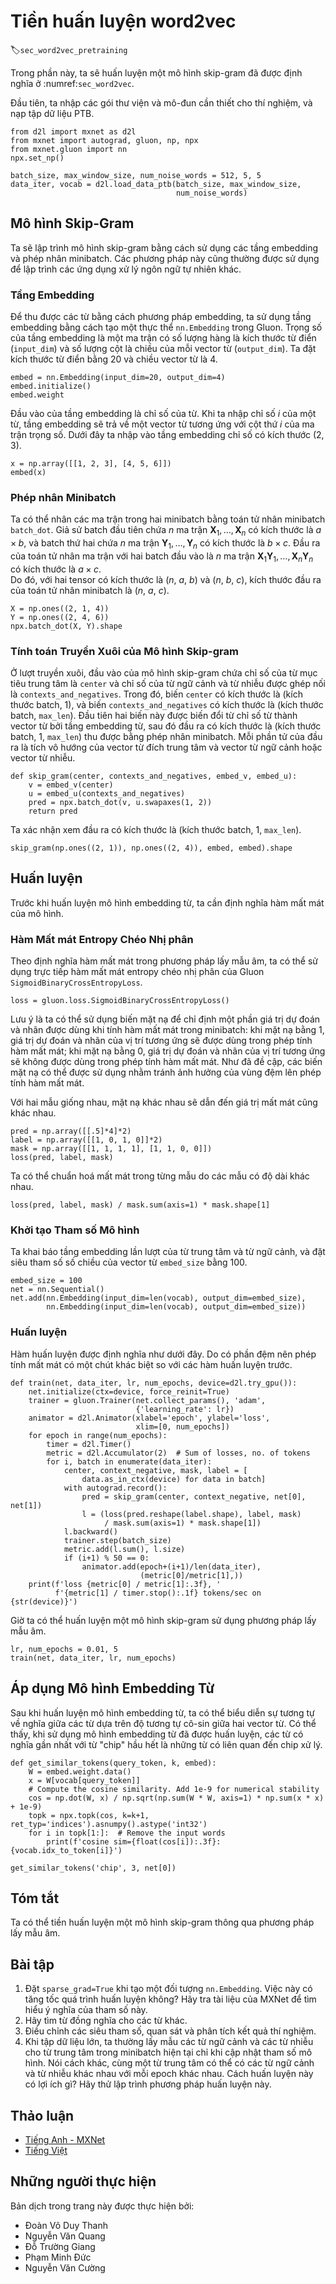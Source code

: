 <!-- ===================== Bắt đầu dịch Phần 1 ==================== -->
<!-- ========================================= REVISE PHẦN 1 - BẮT ĐẦU =================================== -->

<!--
# Pretraining word2vec
-->

# Tiền huấn luyện word2vec
:label:`sec_word2vec_pretraining`


<!--
In this section, we will train a skip-gram model defined in:numref:`sec_word2vec`.
-->

Trong phần này, ta sẽ huấn luyện một mô hình skip-gram đã được định nghĩa ở :numref:`sec_word2vec`.


<!--
First, import the packages and modules required for the experiment, and load the PTB dataset.
-->

Đầu tiên, ta nhập các gói thư viện và mô-đun cần thiết cho thí nghiệm, và nạp tập dữ liệu PTB. 


```{.python .input  n=1}
from d2l import mxnet as d2l
from mxnet import autograd, gluon, np, npx
from mxnet.gluon import nn
npx.set_np()

batch_size, max_window_size, num_noise_words = 512, 5, 5
data_iter, vocab = d2l.load_data_ptb(batch_size, max_window_size,
                                     num_noise_words)
```


<!--
## The Skip-Gram Model
-->

## Mô hình Skip-Gram


<!--
We will implement the skip-gram model by using embedding layers and minibatch multiplication.
These methods are also often used to implement other natural language processing applications.
-->

Ta sẽ lập trình mô hình skip-gram bằng cách sử dụng các tầng embedding và phép nhân minibatch.
Các phương pháp này cũng thường được sử dụng để lập trình các ứng dụng xử lý ngôn ngữ tự nhiên khác.


<!--
### Embedding Layer
-->

### Tầng Embedding


<!--
The layer in which the obtained word is embedded is called the embedding layer, which can be obtained by creating an `nn.Embedding` instance in Gluon.
The weight of the embedding layer is a matrix whose number of rows is the dictionary size (`input_dim`) and whose number of columns is the dimension of each word vector (`output_dim`).
We set the dictionary size to $20$ and the word vector dimension to $4$.
-->

Để thu được các từ bằng cách phương pháp embedding, ta sử dụng tầng embedding bằng cách tạo một thực thể `nn.Embedding` trong Gluon.
Trọng số của tầng embedding là một ma trận có số lượng hàng là kích thước từ điển (`input_dim`) và số lượng cột là chiều của mỗi vector từ (`output_dim`).
Ta đặt kích thước từ điển bằng $20$ và chiều vector từ là $4$.


```{.python .input  n=15}
embed = nn.Embedding(input_dim=20, output_dim=4)
embed.initialize()
embed.weight
```


<!--
The input of the embedding layer is the index of the word.
When we enter the index $i$ of a word, the embedding layer returns the $i^\mathrm{th}$ row of the weight matrix as its word vector.
Below we enter an index of shape ($2$, $3$) into the embedding layer.
Because the dimension of the word vector is 4, we obtain a word vector of shape ($2$, $3$, $4$).
-->

Đầu vào của tầng embedding là chỉ số của từ.
Khi ta nhập chỉ số $i$ của một từ, tầng embedding sẽ trả về một vector từ tương ứng với cột thứ $i$ của ma trận trọng số.
Dưới đây ta nhập vào tầng embedding chỉ số có kích thước ($2$, $3$).


```{.python .input  n=16}
x = np.array([[1, 2, 3], [4, 5, 6]])
embed(x)
```

<!-- ===================== Kết thúc dịch Phần 1 ===================== -->

<!-- ===================== Bắt đầu dịch Phần 2 ===================== -->

<!--
### Minibatch Multiplication
-->

### Phép nhân Minibatch


<!--
We can multiply the matrices in two minibatches one by one, by the minibatch multiplication operation `batch_dot`.
Suppose the first batch contains $n$ matrices $\mathbf{X}_1, \ldots, \mathbf{X}_n$ with a shape of $a\times b$, 
and the second batch contains $n$ matrices $\mathbf{Y}_1, \ldots, \mathbf{Y}_n$ with a shape of $b\times c$.
The output of matrix multiplication on these two batches are $n$ matrices $\mathbf{X}_1\mathbf{Y}_1, \ldots, \mathbf{X}_n\mathbf{Y}_n$ with a shape of $a\times c$.
Therefore, given two tensors of shape ($n$, $a$, $b$) and ($n$, $b$, $c$), the shape of the minibatch multiplication output is ($n$, $a$, $c$).
-->

Ta có thể nhân các ma trận trong hai minibatch bằng toán tử nhân minibatch `batch_dot`.
Giả sử batch đầu tiên chứa $n$ ma trận $\mathbf{X}_1, \ldots, \mathbf{X}_n$ có kích thước là $a\times b$, 
và batch thứ hai chứa $n$ ma trận $\mathbf{Y}_1, \ldots, \mathbf{Y}_n$ có kích thước là $b\times c$.
Đầu ra của toán tử nhân ma trận với hai batch đầu vào là $n$ ma trận $\mathbf{X}_1\mathbf{Y}_1, \ldots, \mathbf{X}_n\mathbf{Y}_n$ có kích thước là $a\times c$.   
Do đó, với hai tensor có kích thước là ($n$, $a$, $b$) và ($n$, $b$, $c$), kích thước đầu ra của toán tử nhân minibatch là ($n$, $a$, $c$).


```{.python .input  n=17}
X = np.ones((2, 1, 4))
Y = np.ones((2, 4, 6))
npx.batch_dot(X, Y).shape
```


<!--
### Skip-gram Model Forward Calculation
-->

### Tính toán Truyền Xuôi của Mô hình Skip-gram 


<!--
In forward calculation, the input of the skip-gram model contains the central target word index `center`
and the concatenated context and noise word index `contexts_and_negatives`.
In which, the `center` variable has the shape (batch size, 1),
while the `contexts_and_negatives` variable has the shape (batch size, `max_len`).
These two variables are first transformed from word indexes to word vectors by the word embedding layer, 
and then the output of shape (batch size, 1, `max_len`) is obtained by minibatch multiplication.
Each element in the output is the inner product of the central target word vector and the context word vector or noise word vector.
-->

Ở lượt truyền xuôi, đầu vào của mô hình skip-gram chứa chỉ số của từ mục tiêu trung tâm là `center`
và chỉ số của từ ngữ cảnh và từ nhiễu được ghép nối là `contexts_and_negatives`.
Trong đó, biến `center` có kích thước là (kích thước batch, 1),
và biến `contexts_and_negatives` có kích thước là (kích thước batch, `max_len`).
Đầu tiên hai biến này được biến đổi từ chỉ số từ thành vector từ bởi tầng embedding từ, sau đó đầu ra có kích thước là (kích thước batch, 1, `max_len`) thu được bằng phép nhân minibatch.
Mỗi phần tử của đầu ra là tích vô hướng của vector từ đích trung tâm và vector từ ngữ cảnh hoặc vector từ nhiễu.


```{.python .input  n=18}
def skip_gram(center, contexts_and_negatives, embed_v, embed_u):
    v = embed_v(center)
    u = embed_u(contexts_and_negatives)
    pred = npx.batch_dot(v, u.swapaxes(1, 2))
    return pred
```


<!--
Verify that the output shape should be (batch size, 1, `max_len`).
-->

Ta xác nhận xem đầu ra có kích thước là (kích thước batch, 1, `max_len`).


```{.python .input}
skip_gram(np.ones((2, 1)), np.ones((2, 4)), embed, embed).shape
```


<!--
## Training
-->

## Huấn luyện


<!--
Before training the word embedding model, we need to define the loss function of the model.
-->

Trước khi huấn luyện mô hình embedding từ, ta cần định nghĩa hàm mất mát của mô hình.

<!-- ===================== Kết thúc dịch Phần 2 ===================== -->

<!-- ===================== Bắt đầu dịch Phần 3 ===================== -->

<!-- ========================================= REVISE PHẦN 1 - KẾT THÚC ===================================-->

<!-- ========================================= REVISE PHẦN 2 - BẮT ĐẦU ===================================-->

<!--
### Binary Cross Entropy Loss Function
-->

### Hàm Mất mát Entropy Chéo Nhị phân


<!--
According to the definition of the loss function in negative sampling, we can directly use Gluon's binary cross-entropy loss function `SigmoidBinaryCrossEntropyLoss`.
-->

Theo định nghĩa hàm mất mát trong phương pháp lấy mẫu âm, ta có thể sử dụng trực tiếp hàm mất mát entropy chéo nhị phân của Gluon `SigmoidBinaryCrossEntropyLoss`.


```{.python .input  n=19}
loss = gluon.loss.SigmoidBinaryCrossEntropyLoss()
```


<!--
It is worth mentioning that we can use the mask variable to specify the partial predicted value and label that participate in loss function calculation in the minibatch: 
when the mask is 1, the predicted value and label of the corresponding position will participate in the calculation of the loss function; 
When the mask is 0, the predicted value and label of the corresponding position do not participate in the calculation of the loss function.
As we mentioned earlier, mask variables can be used to avoid the effect of padding on loss function calculations.
-->

Lưu ý là ta có thể sử dụng biến mặt nạ để chỉ định một phần giá trị dự đoán và nhãn được dùng khi tính hàm mất mát trong minibatch:
khi mặt nạ bằng 1, giá trị dự đoán và nhãn của vị trí tương ứng sẽ được dùng trong phép tính hàm mất mát;
khi mặt nạ bằng 0, giá trị dự đoán và nhãn của vị trí tương ứng sẽ không được dùng trong phép tính hàm mất mát.
Như đã đề cập, các biến mặt nạ có thể được sử dụng nhằm tránh ảnh hưởng của vùng đệm lên phép tính hàm mất mát.


<!--
Given two identical examples, different masks lead to different loss values.
-->

Với hai mẫu giống nhau, mặt nạ khác nhau sẽ dẫn đến giá trị mất mát cũng khác nhau.


```{.python .input}
pred = np.array([[.5]*4]*2)
label = np.array([[1, 0, 1, 0]]*2)
mask = np.array([[1, 1, 1, 1], [1, 1, 0, 0]])
loss(pred, label, mask)
```


<!--
We can normalize the loss in each example due to various lengths in each example.
-->

Ta có thể chuẩn hoá mất mát trong từng mẫu do các mẫu có độ dài khác nhau.


```{.python .input}
loss(pred, label, mask) / mask.sum(axis=1) * mask.shape[1]
```


<!--
### Initializing Model Parameters
-->

### Khởi tạo Tham số Mô hình


<!--
We construct the embedding layers of the central and context words, respectively, and set the hyperparameter word vector dimension `embed_size` to 100.
-->

Ta khai báo tầng embedding lần lượt của từ trung tâm và từ ngữ cảnh, và đặt siêu tham số số chiều của vector từ `embed_size` bằng 100.


```{.python .input  n=20}
embed_size = 100
net = nn.Sequential()
net.add(nn.Embedding(input_dim=len(vocab), output_dim=embed_size),
        nn.Embedding(input_dim=len(vocab), output_dim=embed_size))
```

<!-- ===================== Kết thúc dịch Phần 3 ===================== -->

<!-- ===================== Bắt đầu dịch Phần 4 ===================== -->

<!--
### Training
-->

### Huấn luyện


<!--
The training function is defined below.
Because of the existence of padding, the calculation of the loss function is slightly different compared to the previous training functions.
-->

Hàm huấn luyện được định nghĩa như dưới đây.
Do có phần đệm nên phép tính mất mát có một chút khác biệt so với các hàm huấn luyện trước.


```{.python .input  n=21}
def train(net, data_iter, lr, num_epochs, device=d2l.try_gpu()):
    net.initialize(ctx=device, force_reinit=True)
    trainer = gluon.Trainer(net.collect_params(), 'adam',
                            {'learning_rate': lr})
    animator = d2l.Animator(xlabel='epoch', ylabel='loss',
                            xlim=[0, num_epochs])
    for epoch in range(num_epochs):
        timer = d2l.Timer()
        metric = d2l.Accumulator(2)  # Sum of losses, no. of tokens
        for i, batch in enumerate(data_iter):
            center, context_negative, mask, label = [
                data.as_in_ctx(device) for data in batch]
            with autograd.record():
                pred = skip_gram(center, context_negative, net[0], net[1])
                l = (loss(pred.reshape(label.shape), label, mask)
                     / mask.sum(axis=1) * mask.shape[1])
            l.backward()
            trainer.step(batch_size)
            metric.add(l.sum(), l.size)
            if (i+1) % 50 == 0:
                animator.add(epoch+(i+1)/len(data_iter),
                             (metric[0]/metric[1],))
    print(f'loss {metric[0] / metric[1]:.3f}, '
          f'{metric[1] / timer.stop():.1f} tokens/sec on {str(device)}')
```


<!--
Now, we can train a skip-gram model using negative sampling.
-->

Giờ ta có thể huấn luyện một mô hình skip-gram sử dụng phương pháp lấy mẫu âm.


```{.python .input  n=22}
lr, num_epochs = 0.01, 5
train(net, data_iter, lr, num_epochs)
```


<!--
## Applying the Word Embedding Model
-->

## Áp dụng Mô hình Embedding Từ


<!--
After training the word embedding model, we can represent similarity in meaning between words based on the cosine similarity of two word vectors.
As we can see, when using the trained word embedding model, the words closest in meaning to the word "chip" are mostly related to chips.
-->

Sau khi huấn luyện mô hình embedding từ, ta có thể biểu diễn sự tương tự về nghĩa giữa các từ dựa trên độ tương tự cô-sin giữa hai vector từ.
Có thể thấy, khi sử dụng mô hình embedding từ đã được huấn luyện, các từ có nghĩa gần nhất với từ "chip" hầu hết là những từ có liên quan đến chip xử lý.


```{.python .input  n=23}
def get_similar_tokens(query_token, k, embed):
    W = embed.weight.data()
    x = W[vocab[query_token]]
    # Compute the cosine similarity. Add 1e-9 for numerical stability
    cos = np.dot(W, x) / np.sqrt(np.sum(W * W, axis=1) * np.sum(x * x) + 1e-9)
    topk = npx.topk(cos, k=k+1, ret_typ='indices').asnumpy().astype('int32')
    for i in topk[1:]:  # Remove the input words
        print(f'cosine sim={float(cos[i]):.3f}: {vocab.idx_to_token[i]}')

get_similar_tokens('chip', 3, net[0])
```


## Tóm tắt

<!--
We can pretrain a skip-gram model through negative sampling.
-->

Ta có thể tiền huấn luyện một mô hình skip-gram thông qua phương pháp lấy mẫu âm.


## Bài tập


<!--
1. Set `sparse_grad=True` when creating an instance of `nn.Embedding`.
Does it accelerate training? Look up MXNet documentation to learn the meaning of this argument.
2. Try to find synonyms for other words.
3. Tune the hyperparameters and observe and analyze the experimental results.
4. When the dataset is large, we usually sample the context words and the noise words for the central target word in the current minibatch only when updating the model parameters.
In other words, the same central target word may have different context words or noise words in different epochs.
What are the benefits of this sort of training? Try to implement this training method.
-->

1. Đặt `sparse_grad=True` khi tạo một đối tượng `nn.Embedding`.
Việc này có tăng tốc quá trình huấn luyện không? Hãy tra tài liệu của MXNet để tìm hiểu ý nghĩa của tham số này.
2. Hãy tìm từ đồng nghĩa cho các từ khác.
3. Điều chỉnh các siêu tham số, quan sát và phân tích kết quả thí nghiệm.
4. Khi tập dữ liệu lớn, ta thường lấy mẫu các từ ngữ cảnh và các từ nhiễu cho từ trung tâm trong minibatch hiện tại chỉ khi cập nhật tham số mô hình.
Nói cách khác, cùng một từ trung tâm có thể có các từ ngữ cảnh và từ nhiễu khác nhau với mỗi epoch khác nhau.
Cách huấn luyện này có lợi ích gì? Hãy thử lập trình phương pháp huấn luyện này.


<!-- ===================== Kết thúc dịch Phần 4 ===================== -->
<!-- ========================================= REVISE PHẦN 2 - KẾT THÚC ===================================-->


## Thảo luận
* [Tiếng Anh - MXNet](https://discuss.d2l.ai/t/384)
* [Tiếng Việt](https://forum.machinelearningcoban.com/c/d2l)


## Những người thực hiện
Bản dịch trong trang này được thực hiện bởi:
<!--
Tác giả của mỗi Pull Request điền tên mình và tên những người review mà bạn thấy
hữu ích vào từng phần tương ứng. Mỗi dòng một tên, bắt đầu bằng dấu `*`.
Tên đầy đủ của các reviewer có thể được tìm thấy tại https://github.com/aivivn/d2l-vn/blob/master/docs/contributors_info.md
-->

* Đoàn Võ Duy Thanh
* Nguyễn Văn Quang
* Đỗ Trường Giang
* Phạm Minh Đức
* Nguyễn Văn Cường
